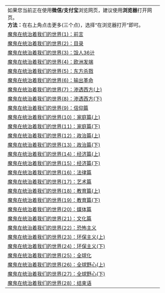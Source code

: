 <table>
        <tr>
          <td>
                如果您当前正在使用<b>微信/支付宝</b>浏览网页，建议使用<b>浏览器</b>打开网页。</br>
                <b>方法：</b>在右上角点击更多(三个点)，选择“在浏览器打开”即可。
          </td>
        </tr>
        <tr>
          <td>
            <a href="https://github.com/gfw-breaker/banned-news/blob/master/pages/nsc422/n10406825.md">魔鬼在统治着我们的世界(1)：前言</a>
          </td>
        </tr>
        <tr>
          <td>
            <a href="https://github.com/gfw-breaker/banned-news/blob/master/pages/nsc422/n10410036.md">魔鬼在统治着我们的世界(2)：目录</a>
          </td>
        </tr>
        <tr>
          <td>
            <a href="https://github.com/gfw-breaker/banned-news/blob/master/pages/nsc422/n10411583.md">魔鬼在统治着我们的世界(3)：毁人36计</a>
          </td>
        </tr>
        <tr>
          <td>
            <a href="https://github.com/gfw-breaker/banned-news/blob/master/pages/nsc422/n10414890.md">魔鬼在统治着我们的世界(4)：欧洲发端</a>
          </td>
        </tr>
        <tr>
          <td>
            <a href="https://github.com/gfw-breaker/banned-news/blob/master/pages/nsc422/n10417707.md">魔鬼在统治着我们的世界(5)：东方杀戮</a>
          </td>
        </tr>
        <tr>
          <td>
            <a href="https://github.com/gfw-breaker/banned-news/blob/master/pages/nsc422/n10421536.md">魔鬼在统治着我们的世界(6)：输出革命</a>
          </td>
        </tr>
        <tr>
          <td>
            <a href="https://github.com/gfw-breaker/banned-news/blob/master/pages/nsc422/n10426013.md">魔鬼在统治着我们的世界(7)：渗透西方(上)</a>
          </td>
        </tr>
        <tr>
          <td>
            <a href="https://github.com/gfw-breaker/banned-news/blob/master/pages/nsc422/n10429603.md">魔鬼在统治着我们的世界(8)：渗透西方(下)</a>
          </td>
        </tr>
        <tr>
          <td>
            <a href="https://github.com/gfw-breaker/banned-news/blob/master/pages/nsc422/n10432159.md">魔鬼在统治着我们的世界(9)：信仰篇</a>
          </td>
        </tr>
        <tr>
          <td>
            <a href="https://github.com/gfw-breaker/banned-news/blob/master/pages/nsc422/n10435448.md">魔鬼在统治着我们的世界(10)：家庭篇(上)</a>
          </td>
        </tr>
        <tr>
          <td>
            <a href="https://github.com/gfw-breaker/banned-news/blob/master/pages/nsc422/n10440961.md">魔鬼在统治着我们的世界(11)：家庭篇(下)</a>
          </td>
        </tr>
        <tr>
          <td>
            <a href="https://github.com/gfw-breaker/banned-news/blob/master/pages/nsc422/n10444576.md">魔鬼在统治着我们的世界(12)：政治篇(上)</a>
          </td>
        </tr>
        <tr>
          <td>
            <a href="https://github.com/gfw-breaker/banned-news/blob/master/pages/nsc422/n10448270.md">魔鬼在统治着我们的世界(13)：政治篇(下)</a>
          </td>
        </tr>
        <tr>
          <td>
            <a href="https://github.com/gfw-breaker/banned-news/blob/master/pages/nsc422/n10457370.md">魔鬼在统治着我们的世界(14)：经济篇(上)</a>
          </td>
        </tr>
        <tr>
          <td>
            <a href="https://github.com/gfw-breaker/banned-news/blob/master/pages/nsc422/n10469975.md">魔鬼在统治着我们的世界(15)：经济篇(下)</a>
          </td>
        </tr>
        <tr>
          <td>
            <a href="https://github.com/gfw-breaker/banned-news/blob/master/pages/nsc422/n10485969.md">魔鬼在统治着我们的世界(16)：法律篇</a>
          </td>
        </tr>
        <tr>
          <td>
            <a href="https://github.com/gfw-breaker/banned-news/blob/master/pages/nsc422/n10499093.md">魔鬼在统治着我们的世界(17)：艺术篇</a>
          </td>
        </tr>
        <tr>
          <td>
            <a href="https://github.com/gfw-breaker/banned-news/blob/master/pages/nsc422/n10526970.md">魔鬼在统治着我们的世界(18)：教育篇(上)</a>
          </td>
        </tr>
        <tr>
          <td>
            <a href="https://github.com/gfw-breaker/banned-news/blob/master/pages/nsc422/n10564808.md">魔鬼在统治着我们的世界(19)：教育篇(下)</a>
          </td>
        </tr>
        <tr>
          <td>
            <a href="https://github.com/gfw-breaker/banned-news/blob/master/pages/nsc422/n10586579.md">魔鬼在统治着我们的世界(20)：媒体篇</a>
          </td>
        </tr>
        <tr>
          <td>
            <a href="https://github.com/gfw-breaker/banned-news/blob/master/pages/nsc422/n10597706.md">魔鬼在统治着我们的世界(21)：文化篇</a>
          </td>
        </tr>
        <tr>
          <td>
            <a href="https://github.com/gfw-breaker/banned-news/blob/master/pages/nsc422/n10614727.md">魔鬼在统治着我们的世界(22)：恐怖主义</a>
          </td>
        </tr>
        <tr>
          <td>
            <a href="https://github.com/gfw-breaker/banned-news/blob/master/pages/nsc422/n10688613.md">魔鬼在统治着我们的世界(23)：环保主义(上)</a>
          </td>
        </tr>
        <tr>
          <td>
            <a href="https://github.com/gfw-breaker/banned-news/blob/master/pages/nsc422/n10695307.md">魔鬼在统治着我们的世界(24)：环保主义(下)</a>
          </td>
        </tr>
        <tr>
          <td>
            <a href="https://github.com/gfw-breaker/banned-news/blob/master/pages/nsc422/n10788205.md">魔鬼在统治着我们的世界(25)：全球化</a>
          </td>
        </tr>
        <tr>
          <td>
            <a href="https://github.com/gfw-breaker/banned-news/blob/master/pages/nsc422/n10900318.md">魔鬼在统治着我们的世界(26)：全球野心(上)</a>
          </td>
        </tr>
        <tr>
          <td>
            <a href="https://github.com/gfw-breaker/banned-news/blob/master/pages/nsc422/n10928319.md">魔鬼在统治着我们的世界(27)：全球野心(下)</a>
          </td>
        </tr>
        <tr>
          <td>
            <a href="https://github.com/gfw-breaker/banned-news/blob/master/pages/nsc422/n10936246.md">魔鬼在统治着我们的世界(28)：结束语</a>
          </td>
        </tr>
      </table>

